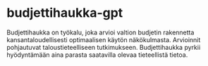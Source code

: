 # budjettihaukka-gpt
Budjettihaukka on työkalu, joka arvioi valtion budjetin rakennetta kansantaloudellisesti optimaalisen käytön näkökulmasta. Arvioinnit pohjautuvat taloustieteelliseen tutkimukseen. Budjettihaukka pyrkii hyödyntämään aina parasta saatavilla olevaa tieteellistä tietoa.
